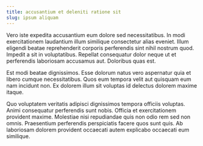 ```yaml
---
title: accusantium et deleniti ratione sit
slug: ipsum aliquam
---
```


Vero iste expedita accusantium eum dolore sed necessitatibus. In modi exercitationem laudantium illum similique consectetur alias eveniet. Illum eligendi beatae reprehenderit corporis perferendis sint nihil nostrum quod. Impedit a sit in voluptatibus. Repellat consequatur dolor neque ut et perferendis laboriosam accusamus aut. Doloribus quas est.

Est modi beatae dignissimos. Esse dolorum natus vero aspernatur quia et libero cumque necessitatibus. Quos eum tempora velit aut quisquam eum nam incidunt non. Ex dolorem illum sit voluptas id delectus dolorem maxime itaque.

Quo voluptatem veritatis adipisci dignissimos tempora officiis voluptas. Animi consequatur perferendis sunt nobis. Officia et exercitationem provident maxime. Molestiae nisi repudiandae quis non odio rem sed non omnis. Praesentium perferendis perspiciatis facere quos sunt quis. Ab laboriosam dolorem provident occaecati autem explicabo occaecati eum similique.
